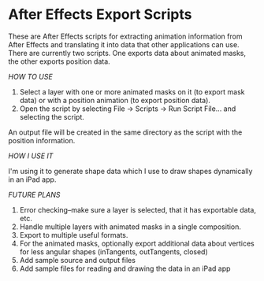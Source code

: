 After Effects Export Scripts
==========================

These are After Effects scripts for extracting animation information from After Effects and translating it into data that other applications can use. There are currently two scripts. One exports data about animated masks, the other exports position data.

_HOW TO USE_

1. Select a layer with one or more animated masks on it (to export mask data) or with a position animation (to export position data).
2. Open the script by selecting File -> Scripts -> Run Script File... and selecting the script.

An output file will be created in the same directory as the script with the position information.

_HOW I USE IT_

I'm using it to generate shape data which I use to draw shapes dynamically in an iPad app.

_FUTURE PLANS_

1. Error checking–make sure a layer is selected, that it has exportable data, etc.
2. Handle multiple layers with animated masks in a single composition.
3. Export to multiple useful formats.
4. For the animated masks, optionally export additional data about vertices for less angular shapes (inTangents, outTangents, closed)
5. Add sample source and output files
6. Add sample files for reading and drawing the data in an iPad app
